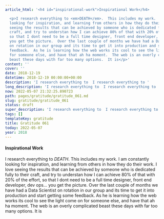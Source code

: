 ```yaml
---
article_html: '<h4 id="inspirational-work">Inspirational Work</h4>

  <p>I research everything to <em>DEATH</em>.  This includes my work.  I am constantly
  looking for inspiration, and learning from others in how they do their work. I love
  seeing the results that can be achieved by someone who is dedicated fully to their
  craft, and try to understan how I can achieve 80% of that with 20% of the effort,
  so that I dont need to be a full time designer, front end developer, dev ops...
  you get the picture.  Over the last couple of months we have had a Data Scientist
  on rotation in our group and its time to get it into production and start getting  some
  feedback.  As he is learning how the web works its cool to see the light come on
  for someone else, and have that ah ha moment.  The web is an overly complicated
  beast these days with far too many options.  It is</p>'
content: ''
cover: ''
date: 2018-12-19
datetime: 2018-12-19 00:00:00+00:00
description: 'I research everything to  I research everything to '
long_description: 'I research everything to  I research everything to '
now: 2022-05-07 21:32:25.890723
path: pages/gratitude/gratitude_061.md
slug: gratitude/gratitude_061
status: draft
super_description: 'I research everything to  I research everything to '
tags: []
templateKey: gratitude
title: Gratitude 061
today: 2022-05-07
year: 2018
---
```


#### Inspirational Work

I research everything to _DEATH_.  This includes my work.  I am constantly looking for inspiration, and learning from others in how they do their work. I love seeing the results that can be achieved by someone who is dedicated fully to their craft, and try to understan how I can achieve 80% of that with 20% of the effort, so that I dont need to be a full time designer, front end developer, dev ops... you get the picture.  Over the last couple of months we have had a Data Scientist on rotation in our group and its time to get it into production and start getting  some feedback.  As he is learning how the web works its cool to see the light come on for someone else, and have that ah ha moment.  The web is an overly complicated beast these days with far too many options.  It is